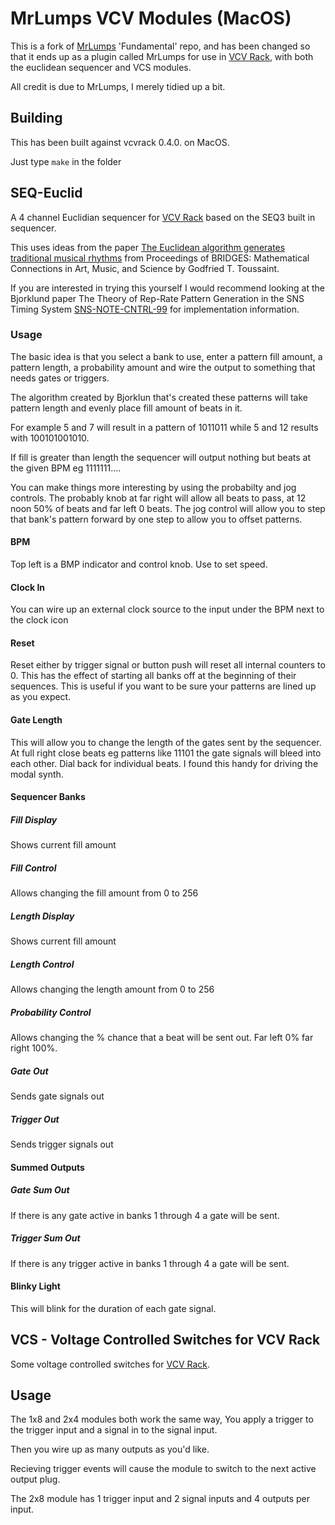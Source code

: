 # MrLumps VCV Modules (MacOS)
This is a fork of [MrLumps](https://github.com/MrLumps) 'Fundamental' repo, and has been changed so that it ends up as a plugin called MrLumps for use in [VCV Rack](vcvrack.com), with both the euclidean sequencer and VCS modules.

All credit is due to MrLumps, I merely tidied up a bit.

## Building
This has been built against vcvrack 0.4.0. on MacOS.

Just type `make` in the folder

## SEQ-Euclid
A 4 channel Euclidian sequencer for [VCV Rack](vcvrack.com) based on the SEQ3 built in sequencer.

This uses ideas from the paper [The Euclidean algorithm generates traditional musical rhythms](http://cgm.cs.mcgill.ca/~godfried/rhythm-and-mathematics.html) from Proceedings of BRIDGES: Mathematical Connections in Art, Music, and Science by Godfried T. Toussaint.

If you are interested in trying this yourself I would recommend looking at the Bjorklund paper The Theory of Rep-Rate Pattern Generation in the SNS Timing System [SNS-NOTE-CNTRL-99](https://www.google.ca/url?sa=t&rct=j&q=&esrc=s&source=web&cd=1&cad=rja&uact=8&ved=0ahUKEwjnms7w0vPWAhWlx4MKHafnCJQQFggpMAA&url=https%3A%2F%2Fpdfs.semanticscholar.org%2Fc652%2Fd0a32895afc5d50b6527447824c31a553659.pdf&usg=AOvVaw1CzsXZMPaPY938Z1PG5zBC) for implementation information.

### Usage 
The basic idea is that you select a bank to use, enter a pattern fill amount, a pattern length, a probability amount and wire the output to something that needs gates or triggers.

The algorithm created by Bjorklun that's created these patterns will take pattern length and evenly place fill amount of beats in it.

For example 5 and 7 will result in a pattern of 1011011 while 5 and 12 results with 100101001010.

If fill is greater than length the sequencer will output nothing but beats at the given BPM eg 1111111....

You can make things more interesting by using the probabilty and jog controls. 
The probably knob at far right will allow all beats to pass, at 12 noon 50% of beats and far left 0 beats.
The jog control will allow you to step that bank's pattern forward by one step to allow you to offset patterns.


#### BPM
Top left is a BMP indicator and control knob. Use to set speed.

#### Clock In
You can wire up an external clock source to the input under the BPM next to the clock icon

#### Reset
Reset either by trigger signal or button push will reset all internal counters to 0. This has the effect of starting all banks off at the beginning of their sequences.
This is useful if you want to be sure your patterns are lined up as you expect.

#### Gate Length
This will allow you to change the length of the gates sent by the sequencer. At full right close beats eg patterns like 11101 the gate signals will bleed into each other. Dial back for individual beats. I found this handy for driving the modal synth.

#### Sequencer Banks

##### Fill Display
Shows current fill amount

##### Fill Control
Allows changing the fill amount from 0 to 256

##### Length Display
Shows current fill amount

##### Length Control
Allows changing the length amount from 0 to 256

##### Probability Control
Allows changing the % chance that a beat will be sent out. Far left 0% far right 100%.

##### Gate Out
Sends gate signals out

##### Trigger Out
Sends trigger signals out

#### Summed Outputs

##### Gate Sum Out
If there is any gate active in banks 1 through 4 a gate will be sent.


##### Trigger Sum Out
If there is any trigger active in banks 1 through 4 a gate will be sent.

#### Blinky Light
This will blink for the duration of each gate signal.

## VCS - Voltage Controlled Switches for VCV Rack

Some voltage controlled switches for [VCV Rack](vcvrack.com).

## Usage 

The 1x8 and 2x4 modules both work the same way, You apply a trigger to the trigger input and a signal in to the signal input. 

Then you wire up as many outputs as you'd like.

Recieving trigger events will cause the module to switch to the next active output plug.

The 2x8 module has 1 trigger input and 2 signal inputs and 4 outputs per input.

